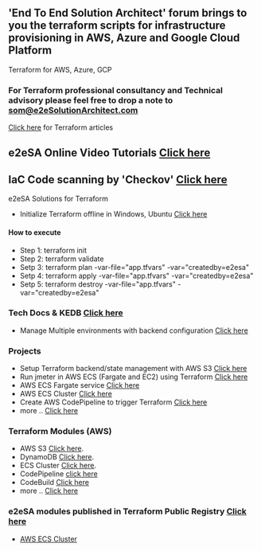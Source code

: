 ## 'End To End Solution Architect' forum brings to you the terraform scripts for infrastructure provisioning in AWS, Azure and Google Cloud Platform
Terraform for AWS, Azure, GCP

### For Terraform professional consultancy and Technical advisory please feel free to drop a note to som@e2eSolutionArchitect.com
[Click here](https://e2esolutionarchitect.com/tag/terraform) for Terraform articles

## e2eSA Online Video Tutorials [Click here](https://www.youtube.com/channel/UC5Juuk7aTvbRmrABMq4onJA/videos)

## IaC Code scanning by 'Checkov' [Click here](https://github.com/e2eSolutionArchitect/terraform/tree/main/checknov)

e2eSA Solutions for Terraform
- Initialize Terraform offline in Windows, Ubuntu [Click here](https://github.com/e2eSolutionArchitect/terraform/blob/main/providers/docs/terraform-offline-initialize.md)

#### How to execute
- Step 1: terraform init
- Step 2: terraform validate
- Setp 3: terraform plan -var-file="app.tfvars" -var="createdby=e2esa"
- Setp 4: terraform apply -var-file="app.tfvars" -var="createdby=e2esa"
- Setp 5: terraform destroy -var-file="app.tfvars" -var="createdby=e2esa"

### Tech Docs & KEDB [Click here](https://github.com/e2eSolutionArchitect/KEDB)
- Manage Multiple environments with backend configuration [Click here](https://github.com/e2eSolutionArchitect/KEDB/blob/main/terraform/terraform%20backend%20values%20not%20allowed.md)


### Projects
- Setup Terraform backend/state management with AWS S3 [Click here ](https://github.com/e2eSolutionArchitect/terraform/tree/main/providers/aws/examples/e2esa-aws-s3backend)
- Run jmeter in AWS ECS (Fargate and EC2) using Terraform [Click here](https://github.com/e2eSolutionArchitect/terraform/tree/main/providers/aws/examples/e2esa-aws-jmeter-ecs)
- AWS ECS Fargate service [Click here](https://github.com/e2eSolutionArchitect/terraform/tree/main/providers/aws/examples/e2esa-aws-ecs-service)
- AWS ECS Cluster [Click here](https://github.com/e2eSolutionArchitect/terraform/tree/main/providers/aws/examples/e2esa-aws-ecs-cluster)
- Create AWS CodePipeline to trigger Terraform [Click here](https://github.com/e2eSolutionArchitect/terraform/tree/main/providers/aws/examples/e2esa-aws-codepipeline)
- more .. [Click here](https://github.com/e2eSolutionArchitect/terraform/tree/main/providers/aws/examples)

### Terraform Modules (AWS)
- AWS S3 [Click here](https://github.com/e2eSolutionArchitect/terraform/tree/main/providers/aws/modules/e2esa-aws-s3).
- DynamoDB [Click here](https://github.com/e2eSolutionArchitect/terraform/tree/main/providers/aws/modules/e2esa-aws-dynamodb).
- ECS Cluster [Click here](https://github.com/e2eSolutionArchitect/terraform/tree/main/providers/aws/modules/e2esa-module-aws-ecs-cluster).
- CodePipeline [click here](https://github.com/e2eSolutionArchitect/terraform/tree/main/providers/aws/modules/e2esa-module-aws-codepipeline)
- CodeBuild [Click here](https://github.com/e2eSolutionArchitect/terraform/tree/main/providers/aws/modules/e2esa-module-aws-codebuild)
- more .. [Click here](https://github.com/e2eSolutionArchitect/terraform/tree/main/providers/aws/modules)

### e2eSA modules published in Terraform Public Registry [Click here](https://registry.terraform.io/namespaces/e2eSolutionArchitect)
- [AWS ECS Cluster](https://registry.terraform.io/modules/e2eSolutionArchitect/ecs-cluster/aws/latest)
